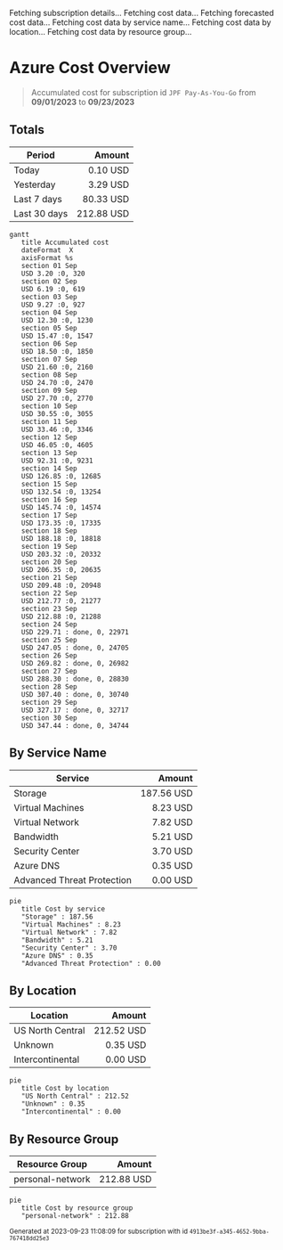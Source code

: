 Fetching subscription details...
Fetching cost data...
Fetching forecasted cost data...
Fetching cost data by service name...
Fetching cost data by location...
Fetching cost data by resource group...
# Azure Cost Overview

> Accumulated cost for subscription id `JPF Pay-As-You-Go` from **09/01/2023** to **09/23/2023**

## Totals

|Period|Amount|
|---|---:|
|Today|0.10 USD|
|Yesterday|3.29 USD|
|Last 7 days|80.33 USD|
|Last 30 days|212.88 USD|

```mermaid
gantt
   title Accumulated cost
   dateFormat  X
   axisFormat %s
   section 01 Sep
   USD 3.20 :0, 320
   section 02 Sep
   USD 6.19 :0, 619
   section 03 Sep
   USD 9.27 :0, 927
   section 04 Sep
   USD 12.30 :0, 1230
   section 05 Sep
   USD 15.47 :0, 1547
   section 06 Sep
   USD 18.50 :0, 1850
   section 07 Sep
   USD 21.60 :0, 2160
   section 08 Sep
   USD 24.70 :0, 2470
   section 09 Sep
   USD 27.70 :0, 2770
   section 10 Sep
   USD 30.55 :0, 3055
   section 11 Sep
   USD 33.46 :0, 3346
   section 12 Sep
   USD 46.05 :0, 4605
   section 13 Sep
   USD 92.31 :0, 9231
   section 14 Sep
   USD 126.85 :0, 12685
   section 15 Sep
   USD 132.54 :0, 13254
   section 16 Sep
   USD 145.74 :0, 14574
   section 17 Sep
   USD 173.35 :0, 17335
   section 18 Sep
   USD 188.18 :0, 18818
   section 19 Sep
   USD 203.32 :0, 20332
   section 20 Sep
   USD 206.35 :0, 20635
   section 21 Sep
   USD 209.48 :0, 20948
   section 22 Sep
   USD 212.77 :0, 21277
   section 23 Sep
   USD 212.88 :0, 21288
   section 24 Sep
   USD 229.71 : done, 0, 22971
   section 25 Sep
   USD 247.05 : done, 0, 24705
   section 26 Sep
   USD 269.82 : done, 0, 26982
   section 27 Sep
   USD 288.30 : done, 0, 28830
   section 28 Sep
   USD 307.40 : done, 0, 30740
   section 29 Sep
   USD 327.17 : done, 0, 32717
   section 30 Sep
   USD 347.44 : done, 0, 34744
```

## By Service Name

|Service|Amount|
|---|---:|
|Storage|187.56 USD|
|Virtual Machines|8.23 USD|
|Virtual Network|7.82 USD|
|Bandwidth|5.21 USD|
|Security Center|3.70 USD|
|Azure DNS|0.35 USD|
|Advanced Threat Protection|0.00 USD|

```mermaid
pie
   title Cost by service
   "Storage" : 187.56
   "Virtual Machines" : 8.23
   "Virtual Network" : 7.82
   "Bandwidth" : 5.21
   "Security Center" : 3.70
   "Azure DNS" : 0.35
   "Advanced Threat Protection" : 0.00
```

## By Location

|Location|Amount|
|---|---:|
|US North Central|212.52 USD|
|Unknown|0.35 USD|
|Intercontinental|0.00 USD|

```mermaid
pie
   title Cost by location
   "US North Central" : 212.52
   "Unknown" : 0.35
   "Intercontinental" : 0.00
```

## By Resource Group

|Resource Group|Amount|
|---|---:|
|personal-network|212.88 USD|

```mermaid
pie
   title Cost by resource group
   "personal-network" : 212.88
```

<sup>Generated at 2023-09-23 11:08:09 for subscription with id `4913be3f-a345-4652-9bba-767418dd25e3`</sup>
